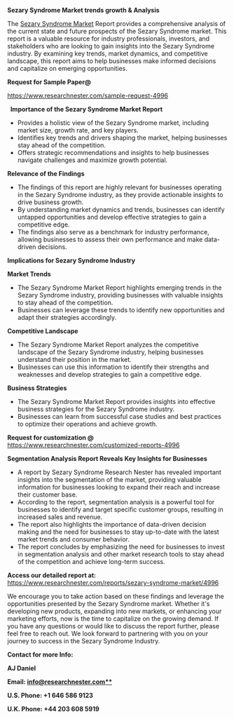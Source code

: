 ﻿<a name="_hlk169704084"></a><a name="_hlk168649135"></a><a name="_hlk167721000"></a>**Sezary Syndrome Market trends growth & Analysis**

The [Sezary Syndrome Market](https://www.researchnester.com/reports/sezary-syndrome-market/4996) Report provides a comprehensive analysis of the current state and future prospects of the Sezary Syndrome market. This report is a valuable resource for industry professionals, investors, and stakeholders who are looking to gain insights into the Sezary Syndrome industry. By examining key trends, market dynamics, and competitive landscape, this report aims to help businesses make informed decisions and capitalize on emerging opportunities.

**Request for Sample Paper@**

<https://www.researchnester.com/sample-request-4996>

` `**Importance of the Sezary Syndrome Market Report**

- Provides a holistic view of the Sezary Syndrome market, including market size, growth rate, and key players.
- Identifies key trends and drivers shaping the market, helping businesses stay ahead of the competition.
- Offers strategic recommendations and insights to help businesses navigate challenges and maximize growth potential.

**Relevance of the Findings**	

- The findings of this report are highly relevant for businesses operating in the Sezary Syndrome industry, as they provide actionable insights to drive business growth.
- By understanding market dynamics and trends, businesses can identify untapped opportunities and develop effective strategies to gain a competitive edge.
- The findings also serve as a benchmark for industry performance, allowing businesses to assess their own performance and make data-driven decisions.

**Implications for Sezary Syndrome  Industry**

**Market Trends**

- The Sezary Syndrome Market Report highlights emerging trends in the Sezary Syndrome industry, providing businesses with valuable insights to stay ahead of the competition.
- Businesses can leverage these trends to identify new opportunities and adapt their strategies accordingly.

**Competitive Landscape**

- The Sezary Syndrome Market Report analyzes the competitive landscape of the Sezary Syndrome industry, helping businesses understand their position in the market.
- Businesses can use this information to identify their strengths and weaknesses and develop strategies to gain a competitive edge.

**Business Strategies**

- The Sezary Syndrome Market Report provides insights into effective business strategies for the Sezary Syndrome industry.
- Businesses can learn from successful case studies and best practices to optimize their operations and achieve growth.

**Request for customization @** <https://www.researchnester.com/customized-reports-4996>

**Segmentation Analysis Report Reveals Key Insights for Businesses**

- A report by Sezary Syndrome Research Nester has revealed important insights into the segmentation of the market, providing valuable information for businesses looking to expand their reach and increase their customer base.
- According to the report, segmentation analysis is a powerful tool for businesses to identify and target specific customer groups, resulting in increased sales and revenue.
- The report also highlights the importance of data-driven decision making and the need for businesses to stay up-to-date with the latest market trends and consumer behavior.
- The report concludes by emphasizing the need for businesses to invest in segmentation analysis and other market research tools to stay ahead of the competition and achieve long-term success.

**Access our detailed report at:** <https://www.researchnester.com/reports/sezary-syndrome-market/4996>

We encourage you to take action based on these findings and leverage the opportunities presented by the Sezary Syndrome market. Whether it's developing new products, expanding into new markets, or enhancing your marketing efforts, now is the time to capitalize on the growing demand. If you have any questions or would like to discuss the report further, please feel free to reach out. We look forward to partnering with you on your journey to success in the Sezary Syndrome Industry.

**Contact for more Info:**

**AJ Daniel**

**Email: [info@researchnester.com**](mailto:info@researchnester.com "mailto:info@researchnester.com")**

**U.S. Phone: +1 646 586 9123**

**U.K. Phone: +44 203 608 5919**




